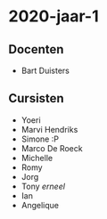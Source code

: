 # 2020-jaar-1
## Docenten

- Bart Duisters

## Cursisten
- Yoeri
- Marvi Hendriks
- Simone :P
- Marco De Roeck
- Michelle
- Romy
- Jorg
- Tony $erneel$
- Ian
- Angelique
